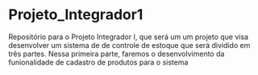 # Projeto_Integrador1
Repositório para o Projeto Integrador I, que será um um projeto que visa desenvolver um sistema de de controle de estoque que será dividido em três partes. Nessa primeira parte, faremos o desenvolvimento da funionalidade de cadastro de produtos para o sistema
